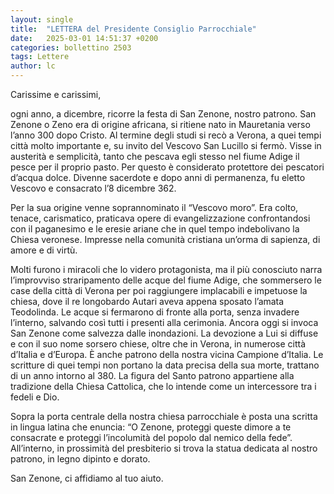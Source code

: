 ```yaml
---
layout: single
title:  "LETTERA del Presidente Consiglio Parrocchiale"
date:   2025-03-01 14:51:37 +0200
categories: bollettino 2503
tags: Lettere
author: lc
---
```



Carissime e carissimi,

ogni anno, a dicembre, ricorre la festa di San Zenone, nostro patrono. San Zenone o Zeno era di origine africana, si ritiene nato in Mauretania verso l’anno 300 dopo Cristo. Al termine degli studi si recò a Verona,
a quei tempi città molto importante e, su invito del Vescovo San Lucillo si fermò. Visse in austerità e semplicità, tanto che pescava egli stesso nel fiume Adige il pesce per il proprio pasto. Per questo è considerato protettore dei pescatori d’acqua dolce. Divenne sacerdote e dopo anni di permanenza, fu eletto Vescovo e consacrato l’8 dicembre 362.

Per la sua origine venne soprannominato il “Vescovo moro”. Era colto, tenace, carismatico, praticava opere di evangelizzazione confrontandosi con il paganesimo e le eresie ariane che in quel tempo indebolivano la Chiesa veronese. Impresse nella comunità cristiana un’orma di sapienza, di amore e di virtù.

Molti furono i miracoli che lo videro protagonista, ma il più conosciuto narra l’improvviso straripamento delle acque del fiume Adige, che sommersero le case della città di Verona per poi raggiungere implacabili e impetuose la chiesa, dove il re longobardo Autari aveva appena sposato l’amata Teodolinda. Le acque si fermarono di fronte alla porta, senza invadere l’interno, salvando così tutti i presenti alla cerimonia. Ancora oggi si invoca San Zenone come salvezza dalle inondazioni.  La devozione a Lui si diffuse e con il suo nome sorsero chiese, oltre che in Verona, in numerose città d’Italia e d’Europa. È anche patrono della nostra vicina Campione d’Italia. Le scritture di quei tempi non portano la data precisa della sua morte, trattano di un anno intorno al 380. La figura del Santo patrono appartiene alla tradizione della Chiesa Cattolica, che lo intende come un intercessore tra i fedeli e Dio. 

Sopra la porta centrale della nostra chiesa parrocchiale è posta una scritta in lingua latina che enuncia: “O Zenone, proteggi queste dimore a te consacrate e proteggi l’incolumità del popolo dal nemico della fede”. All’interno, in prossimità del presbiterio si trova la statua dedicata al nostro patrono, in legno dipinto e dorato.

San Zenone, ci affidiamo al tuo aiuto.

